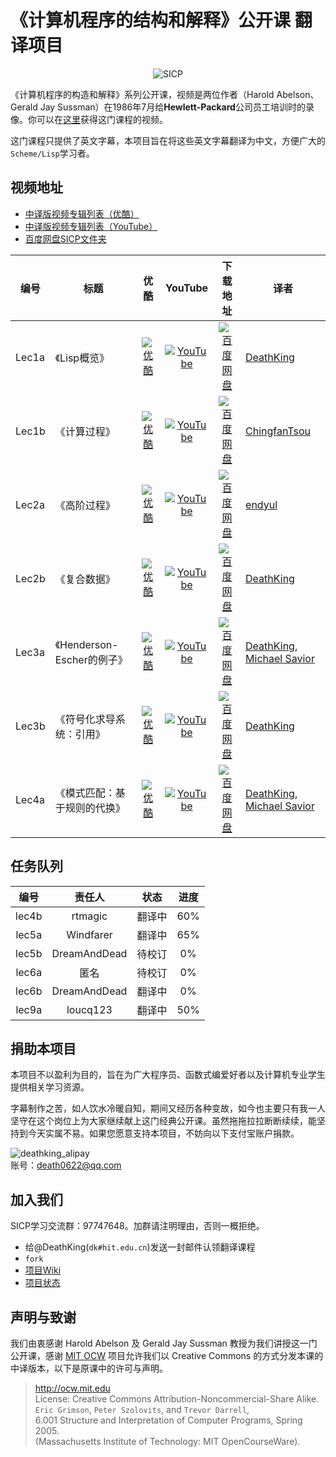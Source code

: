 # 《计算机程序的结构和解释》公开课 翻译项目

<p align="center">
  <img src="http://groups.csail.mit.edu/mac/classes/6.001/abelson-sussman-lectures/wizard.jpg" alt="SICP"/>
</p>

《计算机程序的构造和解释》系列公开课，视频是两位作者（Harold Abelson、Gerald Jay Sussman）在1986年7月给**Hewlett-Packard**公司员工培训时的录像。你可以在[这里](http://ocw.mit.edu/OcwWeb/Electrical-Engineering-and-Computer-Science/6-001Spring-2005/CourseHome/index.htm)获得这门课程的视频。

这门课程只提供了英文字幕，本项目旨在将这些英文字幕翻译为中文，方便广大的`Scheme/Lisp`学习者。

## 视频地址

+ [中译版视频专辑列表（优酷）](http://www.youku.com/playlist_show/id_18958522.html)
+ [中译版视频专辑列表（YouTube）](https://www.youtube.com/playlist?list=PLkEwH_Z2WOlppy8oUfrGwFVlOuKyo3RO_)
+ [百度网盘SICP文件夹](http://pan.baidu.com/s/1bnvO3vT)


| 编号 | 标题 | 优酷 | YouTube | 下载地址 | 译者 |
| ---- | ---- |:----:|:-------:|:--------:| ---- |
| Lec1a | 《Lisp概览》 | [![优酷](https://cloud.githubusercontent.com/assets/895809/7487453/7ad84a02-f3ea-11e4-9af4-2f8c4dc8679d.png)](http://v.youku.com/v_show/id_XNTEzMDAyMTU2.html) | [![YouTube](https://cloud.githubusercontent.com/assets/895809/7487454/7bcde098-f3ea-11e4-85be-d267459c4974.png)](https://www.youtube.com/watch?v=iG6eVomFrhE) | [![百度网盘](https://cloud.githubusercontent.com/assets/895809/7487452/7aca0af0-f3ea-11e4-97a2-9ad4af3c6e2e.png)](http://pan.baidu.com/s/1kTmeMgR) | [DeathKing](https://github.com/DeathKing) |
| Lec1b | 《计算过程》 | [![优酷](https://cloud.githubusercontent.com/assets/895809/7487453/7ad84a02-f3ea-11e4-9af4-2f8c4dc8679d.png)](http://v.youku.com/v_show/id_XNTMxODY1NTg4.html) | [![YouTube](https://cloud.githubusercontent.com/assets/895809/7487454/7bcde098-f3ea-11e4-85be-d267459c4974.png)](https://www.youtube.com/watch?v=sVErWRt8dG4) | [![百度网盘](https://cloud.githubusercontent.com/assets/895809/7487452/7aca0af0-f3ea-11e4-97a2-9ad4af3c6e2e.png)](http://pan.baidu.com/s/1o6G0Qgi) | [ChingfanTsou](https://github.com/ChingfanTsou) |
| Lec2a | 《高阶过程》 | [![优酷](https://cloud.githubusercontent.com/assets/895809/7487453/7ad84a02-f3ea-11e4-9af4-2f8c4dc8679d.png)](http://v.youku.com/v_show/id_XNzAzNjI1NjU2.html) | [![YouTube](https://cloud.githubusercontent.com/assets/895809/7487454/7bcde098-f3ea-11e4-85be-d267459c4974.png)](https://www.youtube.com/watch?v=A-uHMbrAvmQ) | [![百度网盘](https://cloud.githubusercontent.com/assets/895809/7487452/7aca0af0-f3ea-11e4-97a2-9ad4af3c6e2e.png)](http://pan.baidu.com/s/1jG3HI8A) | [endyul](https://github.com/endyul) |
| Lec2b | 《复合数据》 | [![优酷](https://cloud.githubusercontent.com/assets/895809/7487453/7ad84a02-f3ea-11e4-9af4-2f8c4dc8679d.png)](http://v.youku.com/v_show/id_XNzAzNjg4Mjk2.html) | [![YouTube](https://cloud.githubusercontent.com/assets/895809/7487454/7bcde098-f3ea-11e4-85be-d267459c4974.png)](https://www.youtube.com/watch?v=ggXt3Tmd1oY) | [![百度网盘](https://cloud.githubusercontent.com/assets/895809/7487452/7aca0af0-f3ea-11e4-97a2-9ad4af3c6e2e.png)](http://pan.baidu.com/s/1o6HgNgu) | [DeathKing](https://github.com/DeathKing) |
| Lec3a | 《Henderson-Escher的例子》 | [![优酷](https://cloud.githubusercontent.com/assets/895809/7487453/7ad84a02-f3ea-11e4-9af4-2f8c4dc8679d.png)](http://v.youku.com/v_show/id_XODk4NjUwODMy.html) | [![YouTube](https://cloud.githubusercontent.com/assets/895809/7487454/7bcde098-f3ea-11e4-85be-d267459c4974.png)](https://www.youtube.com/watch?v=zpXX64Bi2tM) | [![百度网盘](https://cloud.githubusercontent.com/assets/895809/7487452/7aca0af0-f3ea-11e4-97a2-9ad4af3c6e2e.png)](http://pan.baidu.com/s/1bnHBWmz) | [DeathKing](https://github.com/DeathKing), [Michael Savior](https://github.com/mut0u) |
| Lec3b | 《符号化求导系统：引用》 | [![优酷](https://cloud.githubusercontent.com/assets/895809/7487453/7ad84a02-f3ea-11e4-9af4-2f8c4dc8679d.png)](http://v.youku.com/v_show/id_XODk4NjUwODA0.html) | [![YouTube](https://cloud.githubusercontent.com/assets/895809/7487454/7bcde098-f3ea-11e4-85be-d267459c4974.png)](https://www.youtube.com/watch?v=XF5oixi2CTM) | [![百度网盘](https://cloud.githubusercontent.com/assets/895809/7487452/7aca0af0-f3ea-11e4-97a2-9ad4af3c6e2e.png)](http://pan.baidu.com/s/1o6Jry9G) | [DeathKing](https://github.com/DeathKing) |
| Lec4a | 《模式匹配：基于规则的代换》 | [![优酷](https://cloud.githubusercontent.com/assets/895809/7487453/7ad84a02-f3ea-11e4-9af4-2f8c4dc8679d.png)](http://v.youku.com/v_show/id_XMTM4NTY5NzE3Ng.html) | [![YouTube](https://cloud.githubusercontent.com/assets/895809/7487454/7bcde098-f3ea-11e4-85be-d267459c4974.png)](#) | [![百度网盘](https://cloud.githubusercontent.com/assets/895809/7487452/7aca0af0-f3ea-11e4-97a2-9ad4af3c6e2e.png)](http://pan.baidu.com/s/1c0Hjs1U) | [DeathKing](https://github.com/DeathKing), [Michael Savior](https://github.com/mut0u) |


## 任务队列

|  编号  | 责任人     | 状态 | 进度 |
|:-----:|:---------:|:----:|:-------:|
| lec4b | rtmagic   | 翻译中 | 60% |
| lec5a | Windfarer | 翻译中 | 65% |
| lec5b | DreamAndDead | 待校订 | 0%  |
| lec6a | 匿名       | 待校订 | 0%  |
| lec6b | DreamAndDead | 翻译中 | 0%  |
| lec9a | loucq123  | 翻译中 | 50% |

## 捐助本项目

本项目不以盈利为目的，旨在为广大程序员、函数式编爱好者以及计算机专业学生提供相关学习资源。

字幕制作之苦，如人饮水冷暖自知，期间又经历各种变故，如今也主要只有我一人坚守在这个岗位上为大家继续献上这门经典公开课。虽然拖拖拉拉断断续续，能坚持到今天实属不易。如果您愿意支持本项目，不妨向以下支付宝账户捐款。

![deathking_alipay](https://cloud.githubusercontent.com/assets/895809/6343830/b3840a8c-bc2a-11e4-931e-dbed22ffca99.png)  
账号：death0622@qq.com


## 加入我们

SICP学习交流群：97747648。加群请注明理由，否则一概拒绝。

+ 给@DeathKing(`dk#hit.edu.cn`)发送一封邮件认领翻译课程
+ `fork`
+ [项目Wiki](https://github.com/DeathKing/Learning-SICP/wiki)
+ [项目状态](https://github.com/DeathKing/Learning-SICP/wiki/%E9%A1%B9%E7%9B%AE%E7%8A%B6%E6%80%81)


## 声明与致谢

我们由衷感谢 Harold Abelson 及 Gerald Jay Sussman 教授为我们讲授这一门公开课，感谢 [MIT OCW](http://ocw.mit.edu ) 项目允许我们以 Creative Commons 的方式分发本课的中译版本，以下是原课中的许可与声明。

> http://ocw.mit.edu  
> License: Creative Commons Attribution-Noncommercial-Share Alike.  
> `Eric Grimson`, `Peter Szolovits`, and `Trevor Darrell`,   
> 6.001 Structure and Interpretation of Computer Programs, Spring 2005.  
> (Massachusetts Institute of Technology: MIT OpenCourseWare).  
